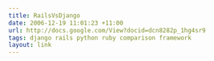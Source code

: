 ```yaml
---
title: RailsVsDjango
date: 2006-12-19 11:01:23 +11:00
url: http://docs.google.com/View?docid=dcn8282p_1hg4sr9
tags: django rails python ruby comparison framework
layout: link
---
```

